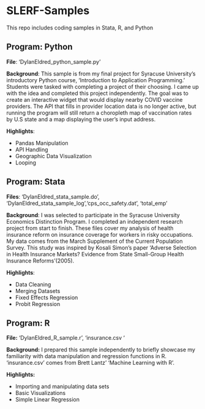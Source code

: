 # SLERF-Samples
This repo includes coding samples in Stata, R, and Python 


## Program: Python
**File**: ‘DylanEldred_python_sample.py’


**Background**: This sample is from my final project for Syracuse University’s introductory Python course, ‘Introduction to Application Programming.’ Students were tasked with completing a project of their choosing. I came up with the idea and completed this project independently. The goal was to create an interactive widget that would display nearby COVID vaccine providers. The API that fills in provider location data is no longer active, but running the program will still return a choropleth map of vaccination rates by U.S state and a map displaying the user’s input address. 

**Highlights**:
-	Pandas Manipulation
-	API Handling
-	Geographic Data Visualization
-	Looping


## Program: Stata
**Files**: ‘DylanEldred_stata_sample.do’, ‘DylanEldred_stata_sample_log’,‘cps_occ_safety.dat’, ‘total_emp’ 

**Background**: I was selected to participate in the Syracuse University Economics Distinction Program. I completed an independent research project from start to finish. These files cover my analysis of health insurance reform on insurance coverage for workers in risky occupations. My data comes from the March Supplement of the Current Population Survey. This study was inspired by Kosali Simon’s paper ‘Adverse Selection in Health Insurance Markets? Evidence from State Small-Group Health Insurance Reforms’(2005).

**Highlights**:
-	Data Cleaning
-	Merging Datasets
-	Fixed Effects Regression
-	Probit Regression


## Program: R

**File:** ‘DylanEldred_R_sample.r’, ‘insurance.csv ‘

**Background:** I prepared this sample independently to briefly showcase my familiarity with data manipulation and regression functions in R. ‘insurance.csv’ comes from Brett Lantz’ ‘Machine Learning with R’. 


**Highlights:**
-	Importing and manipulating data sets
-	Basic Visualizations 
-	Simple Linear Regression



